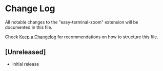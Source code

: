 # Change Log

All notable changes to the "easy-terminal-zoom" extension will be documented in this file.

Check [Keep a Changelog](http://keepachangelog.com/) for recommendations on how to structure this file.

## [Unreleased]

- Initial release
